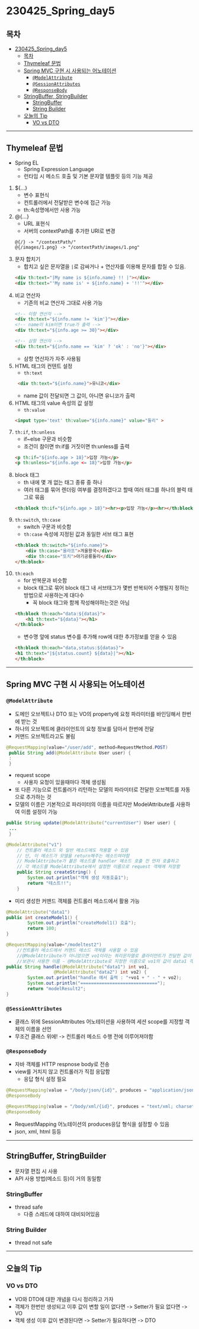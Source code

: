 # 230425_Spring_day5
## 목차
<!-- TOC -->

- [230425\_Spring\_day5](#230425_spring_day5)
  - [목차](#목차)
  - [Thymeleaf 문법](#thymeleaf-문법)
  - [Spring MVC 구현 시 사용되는 어노테이션](#spring-mvc-구현-시-사용되는-어노테이션)
    - [`@ModelAttribute`](#modelattribute)
    - [`@SessionAttributes`](#sessionattributes)
    - [`@ResponseBody`](#responsebody)
  - [StringBuffer, StringBuilder](#stringbuffer-stringbuilder)
    - [StringBuffer](#stringbuffer)
    - [String Builder](#string-builder)
  - [오늘의 Tip](#오늘의-tip)
    - [VO vs DTO](#vo-vs-dto)

<!-- /TOC -->
---
## Thymeleaf 문법
- Spring EL
  - Spring Expression Language
  - 런타임 시 메소드 호출 및 기본 문자열 템플릿 등의 기능 제공
1. ${...}
   - 변수 표현식
   - 컨트롤러에서 전달받은 변수에 접근 가능
   - th:속성명에서만 사용 가능
2. @{...}
   - URL 표현식
   - 서버의 contextPath를 추가한 URI로 변경
    ```
    @{/} -> "/contextPath/"
    @{/images/1.png} -> "/contextPath/images/1.png"
    ```
3. 문자 합치기
   - 합치고 싶은 문자열을 `|`로 감싸거나 + 연산자를 이용해 문자를 합칠 수 있음.
    ```html
    <div th:text="|My name is ${info.name} !! |"></div>
    <div th:text="'My name is' + ${info.name} + '!!'"></div>
    ```
4. 비교 연산자
   - 기존의 비교 연산자 그대로 사용 가능
    ```html
    <!-- 이항 연산자 -->
    <div th:text="${info.name != 'kim'}"></div>
    <!-- name이 kim이면 true가 출력 -->
    <div th:text="${info.age >= 30}"></div>

    <!-- 삼항 연산자 -->
    <div th:text="${info.name == 'kim' ? 'ok' : 'no'}"></div>
    ```
    - 삼항 연산자가 자주 사용됨
5. HTML 태그의 컨텐트 설정 
   - `th:text`
    ```html
     <div th:text="${info.name}">유니코</div>
    ```
    - name 값이 전달되면 그 값이, 아니면 유니코가 출력
6. HTML 태그의 value 속성의 값 설정
   - `th:value`
    ```html
    <input type='text' th:value="${info.name}" value="둘리" >
    ```
7. `th:if`, `th:unless`
   - if~else 구문과 비슷함
   - 조건이 참이면 th:if를 거짓이면 th:unless를 출력
    ```html
    <p th:if="${info.age > 18}">입장 가능</p>
    <p th:unless="${info.age <= 18}">입장 가능</p>
    ```
8. block 태그
   - th 내에 몇 개 없는 태그 종류 중 하나
   - 여러 태그를 묶어 렌더링 여부를 결정하겠다고 할때 여러 태그를 하나의 블럭 태그로 묶음
    ```html
    <th:block th:if="${info.age > 18}"><hr><p>입장 가능</p><hr></th:block>
    ```
9. `th:switch`, `th:case`
    - switch 구문과 비슷함
    - `th:case` 속성에 지정된 값과 동일한 서브 태그 표현
    ```html
    <th:block th:switch="${info.name}">
        <div th:case="올라프">겨울왕국</div>
        <div th:case="또치">아기공룡둘리</div>
    </th:block>
    ```
10. `th:each`
    - for 반복문과 비슷함
    - block 태그로 묶어 block 태그 내 서브태그가 몇번 반복되어 수행될지 정하는 방법으로 사용하는게 대다수
      - 꼭 block 태그와 함께 작성해야하는것은 아님  
    ```html
    <th:block th:each="data:${datas}">
        <h1 th:text="${data}"></h1>
    </th:block>
    ```
    - 변수명 앞에 status 변수를 추가해 row에 대한 추가정보를 얻을 수 있음
    ```html
    <th:block th:each="data,status:${datas}">
    <h1 th:text="|${status.count} ${data}|"></h1>
    </th:block> 
    ```
---
## Spring MVC 구현 시 사용되는 어노테이션
### `@ModelAttribute`
- 도메인 오브젝트나 DTO 또는 VO의 property에 요청 파라미터를 바인딩해서 한번에 받는 것
- 하나의 오브젝트에 클라이언트의 요청 정보를 담아서 한번에 전달
- 커맨드 오브젝트라고도 불림
```java
@RequestMapping(value="/user/add", method=RequestMethod.POST)
 public String add(@ModelAttribute User user) {
 :
 }
```
- request scope
  - 사용자 요청이 있을때마다 객체 생성됨
- 또 다른 기능으로 컨트롤러가 리턴하는 모델의 파라미터로 전달한 오브젝트를 자동으로 추가하는 것
- 모델의 이름은 기본적으로 파라미터의 이름을 따르지만 ModelAttribute를 사용하여 이름 설정이 가능
```java
public String update(@ModelAttribute("currentUser") User user) {
 ...
 }

@ModelAttribute("v1")
	// 컨트롤러 메소드 외 일반 메소드에도 적용할 수 있음
	// 단, 이 메소드가 모델을 return해주는 메소드여야함
	// ModelAttribute가 붙은 메소드를 handler 메소드 호출 전 먼저 호출하고
	// 각 메소드를 ModelAttribute에서 설정한 이름으로 request 객체에 저장함
	public String createString() {
		System.out.println("객체 생성 자동호출1");
		return "테스트!!";
	}
```
- 미리 생성한 커맨드 객체를 컨트롤러 메소드에서 활용 가능
```java
@ModelAttribute("data1")
public int createModel1() {	
		System.out.println("createModel1() 호출");
		return 100;
}

@RequestMapping(value="/modeltest2")
	//컨트롤러 메소드에서 커맨드 메소드 객체를 사용할 수 있음
	//@ModelAttribute가 아니었으면 vo1이라는 쿼리문자열로 클라이언트가 전달한 값이 들어가지만
	//보관시 사용한 이름 - @ModelAttribute로 지정한 이름으로 vo1의 값이 data1 객체로 처리
public String handle(@ModelAttribute("data1") int vo1,
			      @ModelAttribute("data2") int vo2) {		
		System.out.println("handle 에서 출력 : "+vo1 + " - " + vo2);
		System.out.println("=============================");
		return "modelResult2";
}	

```
### `@SessionAttributes`
- 클래스 위에 SessionAttributes 어노테이션을 사용하여 세션 scope를 지정할 객체의 이름을 선언
- 무조건 클래스 위에! -> 컨트롤러 메소드 수행 전에 이루어져야함

### `@ResponseBody`
- 자바 객체를 HTTP respnose body로 전송
- view를 거치지 않고 컨트롤러가 직접 응답함
  - 응답 형식 설정 필요
```java
@RequestMapping(value = "/body/json/{id}", produces = "application/json; charset=utf-8")
@ResponseBody

@RequestMapping(value = "/body/xml/{id}", produces = "text/xml; charset=utf-8")
@ResponseBody
```
- RequestMapping 어노테이션의 produces응답 형식을 설정할 수 있음
- json, xml, html 등등
---
## StringBuffer, StringBuilder
- 문자열 편집 시 사용
- API 사용 방법(메소드 등)이 거의 동일함
### StringBuffer
- thread safe
  - 다중 스레드에 대하여 대비되어있음

### String Builder
- thread not safe
  
---
## 오늘의 Tip
### VO vs DTO
- VO와 DTO에 대한 개념을 다시 정리하고 가자
- 객체가 한번만 생성되고 이후 값이 변할 일이 없다면 -> Setter가 필요 없다면 -> VO
- 객체 생성 이후 값이 변경된다면 -> Setter가 필요하다면 -> DTO